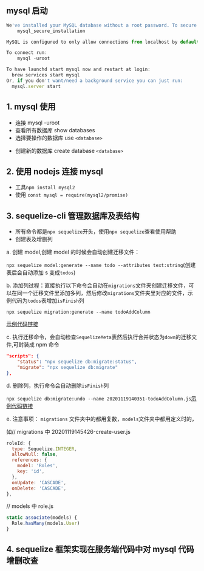 ## mysql 启动

```js
We've installed your MySQL database without a root password. To secure it run:
    mysql_secure_installation

MySQL is configured to only allow connections from localhost by default

To connect run:
    mysql -uroot

To have launchd start mysql now and restart at login:
  brew services start mysql
Or, if you don't want/need a background service you can just run:
  mysql.server start
```

## 1. mysql 使用

- 连接 mysql -uroot
- 查看所有数据库 show databases
- 选择要操作的数据库 use `<database>`

* 创建新的数据库 create database `<database>`

## 2. 使用 nodejs 连接 mysql

- 工具`npm install mysql2`
- 使用 `const mysql = require(mysql2/promise)`

## 3. sequelize-cli 管理数据库及表结构

- 所有命令都是`npx sequelize`开头，使用`npx sequelize`查看使用帮助
- 创建表及增删列

a. 创建 model,创建 model 的时候会自动创建迁移文件：

`npx sequelize model:generate --name todo --attributes text:string`(创建表后会自动添加 s 变成`todos`)

b. 添加列过程：直接执行以下命令会自动在`migrations`文件夹创建迁移文件，可以在同一个迁移文件里添加多列，然后修改`migrations`文件夹里对应的文件，示例代码为`todos`表增加`isFinish`列

`npx sequelize migration:generate --name todoAddColumn`

[示例代码链接](https://github.com/luoxuzhi/mysql-sequelize-cli/blob/master/migrations/20201119140351-todoAddColumn.js)

c. 执行迁移命令，会自动检查`SequelizeMeta`表然后执行合并状态为`down`的迁移文件,可封装成 npm 命令

```json
"scripts": {
    "status": "npx sequelize db:migrate:status",
    "migrate": "npx sequelize db:migrate"
},
```

d. 删除列，执行命令会自动删除`isFinish`列

`npx sequelize db:migrate:undo --name 20201119140351-todoAddColumn.js`[示例代码链接](https://github.com/luoxuzhi/mysql-sequelize-cli/blob/master/migrations/20201119140351-todoAddColumn.js)

e. 注意事项： `migrations` 文件夹中的都用复数，`models`文件夹中都用定义时的，

如// migrations 中 20201119145426-create-user.js

```js
roleId: {
  type: Sequelize.INTEGER,
  allowNull: false,
  references: {
    model: 'Roles',
    key: 'id',
  },
  onUpdate: 'CASCADE',
  onDelete: 'CASCADE',
},
```

// models 中 role.js

```js
static associate(models) {
  Role.hasMany(models.User)
}
```

## 4. sequelize 框架实现在服务端代码中对 mysql 代码增删改查
